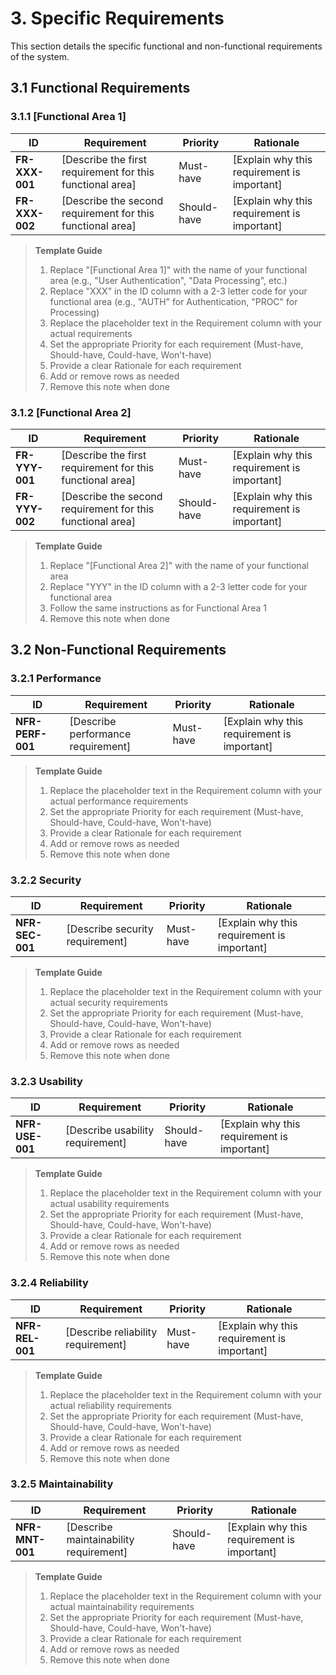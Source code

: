 # 3. Specific Requirements

This section details the specific functional and non-functional requirements of the system.

## 3.1 Functional Requirements

### 3.1.1 [Functional Area 1]

| ID                                  | Requirement                                                | Priority    | Rationale                                   |
|-------------------------------------|------------------------------------------------------------|-------------|---------------------------------------------|
| <a id="frXxx001">**FR-XXX-001**</a> | [Describe the first requirement for this functional area]  | Must-have   | [Explain why this requirement is important] |
| <a id="frXxx002">**FR-XXX-002**</a> | [Describe the second requirement for this functional area] | Should-have | [Explain why this requirement is important] |

> **Template Guide**
> 1. Replace "[Functional Area 1]" with the name of your functional area (e.g., "User Authentication", "Data Processing", etc.)
> 2. Replace "XXX" in the ID column with a 2-3 letter code for your functional area (e.g., "AUTH" for Authentication, "PROC" for Processing)
> 3. Replace the placeholder text in the Requirement column with your actual requirements
> 4. Set the appropriate Priority for each requirement (Must-have, Should-have, Could-have, Won't-have)
> 5. Provide a clear Rationale for each requirement
> 6. Add or remove rows as needed
> 7. Remove this note when done

### 3.1.2 [Functional Area 2]

| ID                                  | Requirement                                                | Priority    | Rationale                                   |
|-------------------------------------|------------------------------------------------------------|-------------|---------------------------------------------|
| <a id="frYyy001">**FR-YYY-001**</a> | [Describe the first requirement for this functional area]  | Must-have   | [Explain why this requirement is important] |
| <a id="frYyy002">**FR-YYY-002**</a> | [Describe the second requirement for this functional area] | Should-have | [Explain why this requirement is important] |

> **Template Guide**
> 1. Replace "[Functional Area 2]" with the name of your functional area
> 2. Replace "YYY" in the ID column with a 2-3 letter code for your functional area
> 3. Follow the same instructions as for Functional Area 1
> 4. Remove this note when done

## 3.2 Non-Functional Requirements

### 3.2.1 Performance

| ID                                  | Requirement                      | Priority    | Rationale                                   |
|-------------------------------------|----------------------------------|-------------|---------------------------------------------|
| <a id="nfrPerf001">**NFR-PERF-001**</a> | [Describe performance requirement] | Must-have   | [Explain why this requirement is important] |

> **Template Guide**
> 1. Replace the placeholder text in the Requirement column with your actual performance requirements
> 2. Set the appropriate Priority for each requirement (Must-have, Should-have, Could-have, Won't-have)
> 3. Provide a clear Rationale for each requirement
> 4. Add or remove rows as needed
> 5. Remove this note when done

### 3.2.2 Security

| ID                                  | Requirement                    | Priority    | Rationale                                   |
|-------------------------------------|--------------------------------|-------------|---------------------------------------------|
| <a id="nfrSec001">**NFR-SEC-001**</a> | [Describe security requirement] | Must-have   | [Explain why this requirement is important] |

> **Template Guide**
> 1. Replace the placeholder text in the Requirement column with your actual security requirements
> 2. Set the appropriate Priority for each requirement (Must-have, Should-have, Could-have, Won't-have)
> 3. Provide a clear Rationale for each requirement
> 4. Add or remove rows as needed
> 5. Remove this note when done

### 3.2.3 Usability

| ID                                  | Requirement                    | Priority    | Rationale                                   |
|-------------------------------------|--------------------------------|-------------|---------------------------------------------|
| <a id="nfrUse001">**NFR-USE-001**</a> | [Describe usability requirement] | Should-have | [Explain why this requirement is important] |

> **Template Guide**
> 1. Replace the placeholder text in the Requirement column with your actual usability requirements
> 2. Set the appropriate Priority for each requirement (Must-have, Should-have, Could-have, Won't-have)
> 3. Provide a clear Rationale for each requirement
> 4. Add or remove rows as needed
> 5. Remove this note when done

### 3.2.4 Reliability

| ID                                  | Requirement                      | Priority    | Rationale                                   |
|-------------------------------------|----------------------------------|-------------|---------------------------------------------|
| <a id="nfrRel001">**NFR-REL-001**</a> | [Describe reliability requirement] | Must-have   | [Explain why this requirement is important] |

> **Template Guide**
> 1. Replace the placeholder text in the Requirement column with your actual reliability requirements
> 2. Set the appropriate Priority for each requirement (Must-have, Should-have, Could-have, Won't-have)
> 3. Provide a clear Rationale for each requirement
> 4. Add or remove rows as needed
> 5. Remove this note when done

### 3.2.5 Maintainability

| ID                                  | Requirement                          | Priority    | Rationale                                   |
|-------------------------------------|------------------------------------|-------------|---------------------------------------------|
| <a id="nfrMnt001">**NFR-MNT-001**</a> | [Describe maintainability requirement] | Should-have | [Explain why this requirement is important] |

> **Template Guide**
> 1. Replace the placeholder text in the Requirement column with your actual maintainability requirements
> 2. Set the appropriate Priority for each requirement (Must-have, Should-have, Could-have, Won't-have)
> 3. Provide a clear Rationale for each requirement
> 4. Add or remove rows as needed
> 5. Remove this note when done
